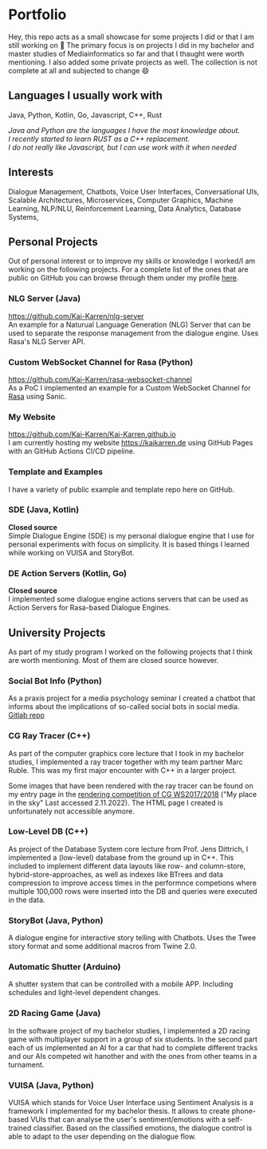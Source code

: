 # Portfolio

Hey, this repo acts as a small showcase for some projects I did or that I am still working on 🙂
The primary focus is on projects I did in my bachelor and master studies of Mediainformatics so far and that I thaught were worth mentioning. 
I also added some private projects as well. The collection is not complete at all and subjected to change 😄

## Languages I usually work with
Java, Python, Kotlin, Go, Javascript, C++, Rust </br>

_Java and Python are the languages I have the most knowledge about._<br>
_I recently started to learn RUST as a C++ replacement._ <br>
_I do not really like Javascript, but I can use work with it when needed_ <br>

## Interests
Dialogue Management, Chatbots, Voice User Interfaces, Conversational UIs, Scalable Architectures, Microservices, Computer Graphics, Machine Learning, NLP/NLU, Reinforcement Learning, Data Analytics, Database Systems,

## Personal Projects
Out of personal interest or to improve my skills or knowledge I worked/I am working on the following projects.
For a complete list of the ones that are public on GitHub you can browse through them under my profile [here](https://github.com/Kai-Karren).

### NLG Server (Java)
https://github.com/Kai-Karren/nlg-server </br>
An example for a Naturual Language Generation (NLG) Server that can be used to separate the response management from the dialogue engine.
Uses Rasa's NLG Server API.

### Custom WebSocket Channel for Rasa (Python)
https://github.com/Kai-Karren/rasa-websocket-channel <br>
As a PoC I implemented an example for a Custom WebSocket Channel for [Rasa](https://rasa.com) using Sanic. 

### My Website
https://github.com/Kai-Karren/Kai-Karren.github.io <br>
I am currently hosting my website https://kaikarren.de using GitHub Pages with an GitHub Actions CI/CD pipeline. 

### Template and Examples
I have a variety of public example and template repo here on GitHub.

### SDE (Java, Kotlin)
**Closed source**</br>
Simple Dialogue Engine (SDE) is my personal dialogue engine that I use for personal experiments with focus on simplicity. It is based things I learned while working on VUISA and StoryBot.

### DE Action Servers (Kotlin, Go)
**Closed source**</br>
I implemented some dialogue engine actions servers that can be used as Action Servers for Rasa-based Dialogue Engines.

## University Projects
As part of my study program I worked on the following projects that I think are worth mentioning.
Most of them are closed source however.

### Social Bot Info (Python)

As a praxis project for a media psychology seminar I created a chatbot that informs about the implications of so-called social bots in social media.
[Gitlab repo](https://gitlab.com/KaiKarren/social-bot-info)

### CG Ray Tracer (C++)
As part of the computer graphics core lecture that I took in my bachelor studies, I implemented a ray tracer together with my team partner Marc Ruble.
This was my first major encounter with C++ in a larger project. 

Some images that have been rendered with the ray tracer can be found on my entry page in the [rendering competition of CG WS2017/2018](https://graphics.cg.uni-saarland.de/courses/cg1-2017/) ("My place in the sky" Last accessed 2.11.2022). The HTML page I created is unfortunately not
accessible anymore.

### Low-Level DB (C++)
As project of the Database System core lecture from Prof. Jens Dittrich, I implemented a (low-level) database from the ground up in C++. This included to implement different data layouts like row- and column-store, hybrid-store-approaches, as well as indexes like BTrees and data compression to improve access times in the performnce competions where multiple 100,000 rows were inserted into the DB and queries were executed in the data.

### StoryBot (Java, Python)
A dialogue engine for interactive story telling with Chatbots. Uses the Twee story format and some additional macros from Twine 2.0.

### Automatic Shutter (Arduino)
A shutter system that can be controlled with a mobile APP. Including schedules and light-level dependent changes.

### 2D Racing Game (Java)
In the software project of my bachelor studies, I implemented a 2D racing game with multiplayer support in a group of six students. In the second part each of us implemented an AI for a car that had to complete different tracks and our AIs competed wit hanother and with the ones from other teams in a turnament.

### VUISA (Java, Python)
VUISA which stands for Voice User Interface using Sentiment Analysis is a framework I implemented for my bachelor thesis. It allows to create phone-based VUIs that can analyse the user's sentiment/emotions with a self-trained classifier. Based on the classified emotions, the dialogue control is able to adapt to the user depending on the dialogue flow.
